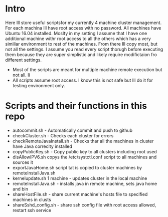 # Intro
Here Ill store useful scriptsfor my currently 4 machine cluster management. For each machina Ill have root access with no password. All machines have Ubuntu 16.04 installed. Moslty in my setting I assume that I have one additional machine withr root access to all the others which has a very similiar environment to rest of the machines. From there Ill copy most, but not all the settings. I assume you read every script thorugh before executing them because they are super simplistic and likely require modifictaion fro different settings.

+ Most of the scripts are meant for multiple machine remote execution but not all. Ii
+ All scripts assume root access.  I know this is not safe but Ill do it for testing environment only.
# Scripts and their functions in this repo

+ autocommit.sh - Automatically commit and push to github 
+ checkCluster.sh - Checks each cluster for errors
+ checkRemoteJavaInstall.sh - Checks thar all the machines in cluster have Java correclty installed
+ copyPublicKey.sh - Copy public key to all clusters including root used 
+ disAllowIPV6.sh copys the /etc/systctl.conf script to all machines and sources it
+ exportJavaHome.sh script tat is copied to cluster machines by remoteInstallJava.sh 
+ kernelupdate.sh 1 machine - updates cluster in the local machine 
+ remoteInstallJava.sh - installs java in remote machine, sets java home and bin 
+ shareHostFile.sh - share current machine's hosts file to specified machines in clusts
+ shareSshd_config.sh - share ssh config file with root access allowed, restart ssh service

